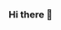 ### Hi there 👋

<!--
**AnkitShrestha-Xenserv/AnkitShrestha-Xenserv** is a ✨ _special_ ✨ repository because its `README.md` (this file) appears on your GitHub profile.

Here are some ideas to get you started:

- 🔭 I’m currently working on a game
- 🌱 I’m currently learning flutter
- 👯 I’m looking to collaborate on github
- 🤔 I’m looking for help with reactive programming 
- 💬 Ask me about Java
- 📫 How to reach me: don't
- 😄 Pronouns: What's up
- ⚡ Fun fact: yes
-->
